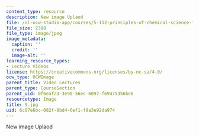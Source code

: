 ```yaml
---
content_type: resource
description: New image Uplaod
file: /ol-ocw-studio-app/courses/5-112-principles-of-chemical-science-fall-2005/6c07e6bc082f9bd46ef1f9a3e92da974_9.jpg
file_size: 2388
file_type: image/jpeg
image_metadata:
  caption: ''
  credit: ''
  image-alt: ''
learning_resource_types:
- Lecture Videos
license: https://creativecommons.org/licenses/by-nc-sa/4.0/
ocw_type: OCWImage
parent_title: Video Lectures
parent_type: CourseSection
parent_uid: 0f6eafa3-3e90-56ec-6097-f69475356be6
resourcetype: Image
title: 9.jpg
uid: 6c07e6bc-082f-9bd4-6ef1-f9a3e92da974
---
```

New image Uplaod